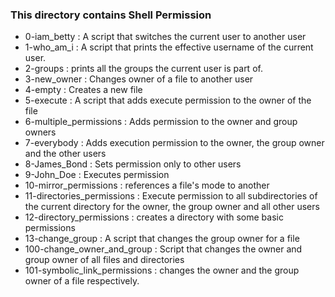 ### This directory contains Shell Permission
* 0-iam_betty
:  A script that switches the current user to another user
* 1-who_am_i
:  A script that prints the effective username of the current user.
* 2-groups
:  prints all the groups the current user is part of.
* 3-new_owner
: Changes owner of a file to another user
* 4-empty
: Creates a new file
* 5-execute
: A script that adds execute permission to the owner of the file
* 6-multiple_permissions
: Adds permission to the owner and group owners
* 7-everybody
: Adds execution permission to the owner, the group owner and the other users
* 8-James_Bond
: Sets permission only to other users
* 9-John_Doe
: Executes permission
* 10-mirror_permissions
: references a file's mode to another
* 11-directories_permissions
: Execute permission to all subdirectories of the current directory for the owner, the group owner and all other users
* 12-directory_permissions
: creates a directory with some basic permissions
* 13-change_group
: A script that changes the group owner for a file 
* 100-change_owner_and_group
: Script that changes the owner and group owner of all files and directories
* 101-symbolic_link_permissions
: changes the owner and the group owner of a file respectively.
